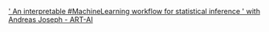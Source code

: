 [' An interpretable #MachineLearning workflow for statistical inference ' with Andreas Joseph - ART-AI ](https://qi.tc/qi/110010)